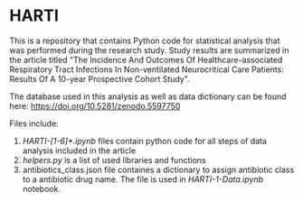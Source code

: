# HARTI
This is a repository that contains Python code for statistical analysis that was performed during the research study. Study results are summarized in the article titled "The Incidence And Outcomes Of Healthcare-associated Respiratory Tract Infections In Non-ventilated Neurocritical Care Patients: Results Of A 10-year Prospective Cohort Study".

The database used in this analysis as well as data dictionary can be found here: https://doi.org/10.5281/zenodo.5597750

Files include:
1. _HARTI-[1-6]*.ipynb_ files contain python code for all steps of data analysis included in the article
2. _helpers.py_ is a list of used libraries and functions
3. antibiotics_class.json file containes a dictionary to assign antibiotic class to a antibiotic drug name. The file is used in _HARTI-1-Data.ipynb_ notebook.
